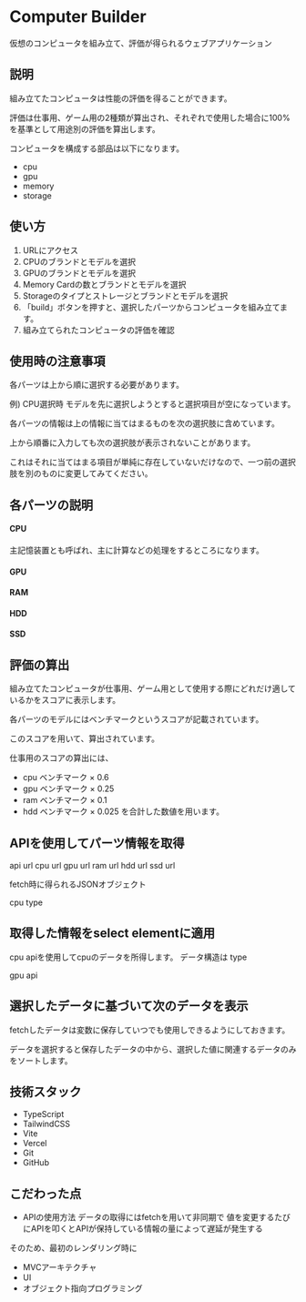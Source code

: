 # Computer Builder

仮想のコンピュータを組み立て、評価が得られるウェブアプリケーション

## 説明
組み立てたコンピュータは性能の評価を得ることができます。

評価は仕事用、ゲーム用の2種類が算出され、それぞれで使用した場合に100%を基準として用途別の評価を算出します。

コンピュータを構成する部品は以下になります。
* cpu
* gpu
* memory
* storage

## 使い方
1. URLにアクセス
2. CPUのブランドとモデルを選択
3. GPUのブランドとモデルを選択
4. Memory Cardの数とブランドとモデルを選択
5. Storageのタイプとストレージとブランドとモデルを選択
6. 「build」ボタンを押すと、選択したパーツからコンピュータを組み立てます。
7. 組み立てられたコンピュータの評価を確認

## 使用時の注意事項
各パーツは上から順に選択する必要があります。

例) CPU選択時
モデルを先に選択しようとすると選択項目が空になっています。

各パーツの情報は上の情報に当てはまるものを次の選択肢に含めています。

上から順番に入力しても次の選択肢が表示されないことがあります。

これはそれに当てはまる項目が単純に存在していないだけなので、一つ前の選択肢を別のものに変更してみてください。

## 各パーツの説明

#### CPU
主記憶装置とも呼ばれ、主に計算などの処理をするところになります。

#### GPU

#### RAM

#### HDD

#### SSD

## 評価の算出
組み立てたコンピュータが仕事用、ゲーム用として使用する際にどれだけ適しているかをスコアに表示します。

各パーツのモデルにはベンチマークというスコアが記載されています。

このスコアを用いて、算出されています。

仕事用のスコアの算出には、
* cpu ベンチマーク × 0.6
* gpu ベンチマーク × 0.25
* ram ベンチマーク × 0.1
* hdd ベンチマーク × 0.025
を合計した数値を用います。

## APIを使用してパーツ情報を取得
api url
cpu	url
gpu	url
ram	url
hdd	url
ssd	url

fetch時に得られるJSONオブジェクト

cpu
type	
	

## 取得した情報をselect elementに適用
cpu
apiを使用してcpuのデータを所得します。
データ構造は
type

gpu
api

## 選択したデータに基づいて次のデータを表示
fetchしたデータは変数に保存していつでも使用しできるようにしておきます。

データを選択すると保存したデータの中から、選択した値に関連するデータのみをソートします。

## 技術スタック
* TypeScript
* TailwindCSS
* Vite
* Vercel
* Git
* GitHub

## こだわった点
* APIの使用方法
データの取得にはfetchを用いて非同期で
値を変更するたびにAPIを叩くとAPIが保持している情報の量によって遅延が発生する

そのため、最初のレンダリング時に

* MVCアーキテクチャ
* UI
* オブジェクト指向プログラミング



